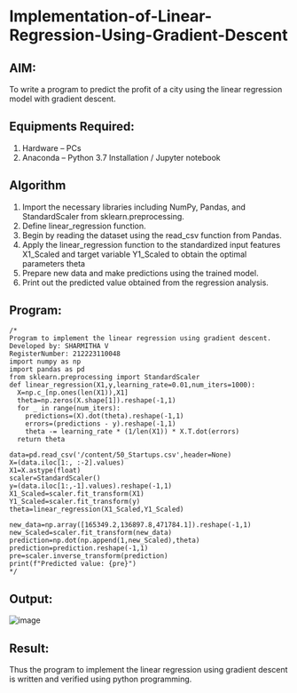 # Implementation-of-Linear-Regression-Using-Gradient-Descent

## AIM:
To write a program to predict the profit of a city using the linear regression model with gradient descent.

## Equipments Required:
1. Hardware – PCs
2. Anaconda – Python 3.7 Installation / Jupyter notebook

## Algorithm
1. Import the necessary libraries including NumPy, Pandas, and StandardScaler from sklearn.preprocessing.
2. Define linear_regression function.
3. Begin by reading the dataset using the read_csv function from Pandas.
4. Apply the linear_regression function to the standardized input features X1_Scaled and target variable Y1_Scaled to obtain the optimal parameters theta
5. Prepare new data and make predictions using the trained model.
6. Print out the predicted value obtained from the regression analysis.

## Program:
```
/*
Program to implement the linear regression using gradient descent.
Developed by: SHARMITHA V
RegisterNumber: 212223110048
import numpy as np
import pandas as pd
from sklearn.preprocessing import StandardScaler
def linear_regression(X1,y,learning_rate=0.01,num_iters=1000):
  X=np.c_[np.ones(len(X1)),X1]
  theta=np.zeros(X.shape[1]).reshape(-1,1)
  for _ in range(num_iters):
    predictions=(X).dot(theta).reshape(-1,1)
    errors=(predictions - y).reshape(-1,1)
    theta -= learning_rate * (1/len(X1)) * X.T.dot(errors)
  return theta

data=pd.read_csv('/content/50_Startups.csv',header=None)
X=(data.iloc[1:, :-2].values)
X1=X.astype(float)
scaler=StandardScaler()
y=(data.iloc[1:,-1].values).reshape(-1,1)
X1_Scaled=scaler.fit_transform(X1)
Y1_Scaled=scaler.fit_transform(y)
theta=linear_regression(X1_Scaled,Y1_Scaled)

new_data=np.array([165349.2,136897.8,471784.1]).reshape(-1,1)
new_Scaled=scaler.fit_transform(new_data)
prediction=np.dot(np.append(1,new_Scaled),theta)
prediction=prediction.reshape(-1,1)
pre=scaler.inverse_transform(prediction)
print(f"Predicted value: {pre}")
*/
```

## Output:
![image](https://github.com/sharmitha3/Implementation-of-Linear-Regression-Using-Gradient-Descent/assets/145974496/44ceb1cf-34d4-4c3b-ba0b-445084e33dd8)


## Result:
Thus the program to implement the linear regression using gradient descent is written and verified using python programming.
